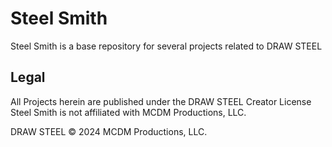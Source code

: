 # Steel Smith
Steel Smith is a base repository for several projects related to DRAW STEEL

## Legal
All Projects herein are published under the DRAW STEEL Creator License
Steel Smith is not affiliated with MCDM Productions, LLC. 

DRAW STEEL &copy; 2024 MCDM Productions, LLC.
